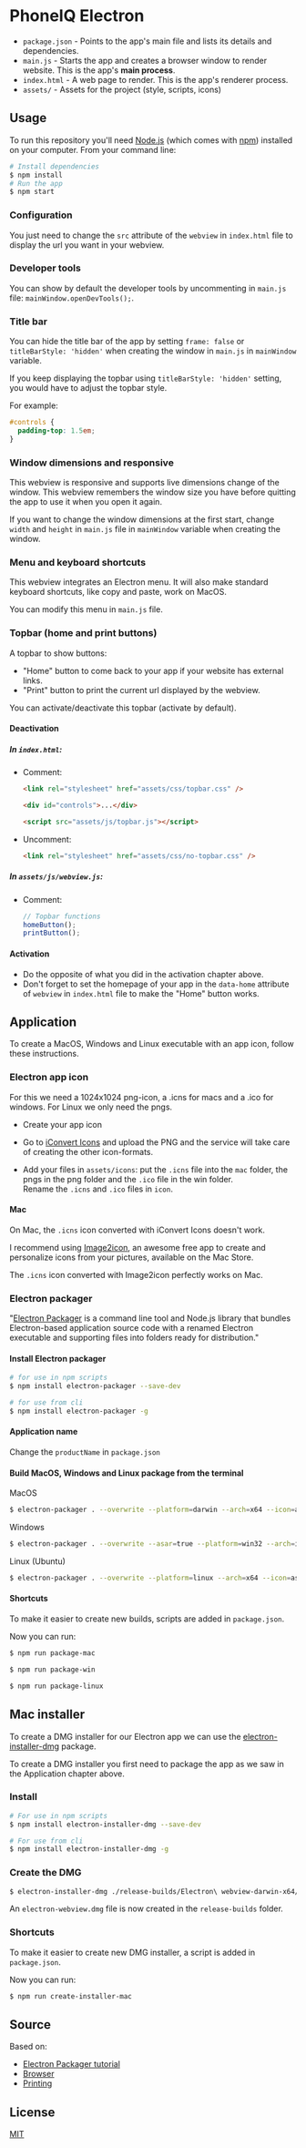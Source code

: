 # PhoneIQ Electron

- `package.json` - Points to the app's main file and lists its details and dependencies.
- `main.js` - Starts the app and creates a browser window to render website. This is the app's **main process**.
- `index.html` - A web page to render. This is the app's renderer process.
- `assets/` - Assets for the project (style, scripts, icons)

## Usage

To run this repository you'll need [Node.js](https://nodejs.org/en/download/) (which comes with [npm](http://npmjs.com)) installed on your computer. From your command line:

```bash
# Install dependencies
$ npm install
# Run the app
$ npm start
```

### Configuration

You just need to change the `src` attribute of the `webview` in `index.html` file to display the url you want in your webview.

### Developer tools

You can show by default the developer tools by uncommenting in `main.js` file: `mainWindow.openDevTools();`.

### Title bar

You can hide the title bar of the app by setting `frame: false` or `titleBarStyle: 'hidden'` when creating the window in `main.js` in `mainWindow` variable.

If you keep displaying the topbar using `titleBarStyle: 'hidden'` setting, you would have to adjust the topbar style.

For example:

```css
#controls {
  padding-top: 1.5em;
}
```

### Window dimensions and responsive

This webview is responsive and supports live dimensions change of the window.
This webview remembers the window size you have before quitting the app to use it when you open it again.

If you want to change the window dimensions at the first start, change `width` and `height` in `main.js` file in `mainWindow` variable when creating the window.

### Menu and keyboard shortcuts

This webview integrates an Electron menu. It will also make standard keyboard shortcuts, like copy and paste, work on MacOS.

You can modify this menu in `main.js` file.

### Topbar (home and print buttons)

A topbar to show buttons:

- "Home" button to come back to your app if your website has external links.
- "Print" button to print the current url displayed by the webview.

You can activate/deactivate this topbar (activate by default).

#### Deactivation

##### In `index.html`:

- Comment:

  ```html
  <link rel="stylesheet" href="assets/css/topbar.css" />
  ```

  ```html
  <div id="controls">...</div>
  ```

  ```html
  <script src="assets/js/topbar.js"></script>
  ```

- Uncomment:
  ```html
  <link rel="stylesheet" href="assets/css/no-topbar.css" />
  ```

##### In `assets/js/webview.js`:

- Comment:
  ```js
  // Topbar functions
  homeButton();
  printButton();
  ```

#### Activation

- Do the opposite of what you did in the activation chapter above.
- Don't forget to set the homepage of your app in the `data-home` attribute of `webview` in `index.html` file to make the "Home" button works.

## Application

To create a MacOS, Windows and Linux executable with an app icon, follow these instructions.

### Electron app icon

For this we need a 1024x1024 png-icon, a .icns for macs and a .ico for windows. For Linux we only need the pngs.

- Create your app icon

- Go to [iConvert Icons](https://iconverticons.com/online/) and upload the PNG and the service will take care of creating the other icon-formats.

- Add your files in `assets/icons`: put the `.icns` file into the `mac` folder, the pngs in the png folder and the `.ico` file in the win folder.<br>Rename the `.icns` and `.ico` files in `icon`.

#### Mac

On Mac, the `.icns` icon converted with iConvert Icons doesn't work.

I recommend using [Image2icon](http://www.img2icnsapp.com), an awesome free app to create and personalize icons from your pictures, available on the Mac Store.

The `.icns` icon converted with Image2icon perfectly works on Mac.

### Electron packager

"[Electron Packager](https://github.com/electron-userland/electron-packager) is a command line tool and Node.js library that bundles Electron-based application source code with a renamed Electron executable and supporting files into folders ready for distribution."

#### Install Electron packager

```bash
# for use in npm scripts
$ npm install electron-packager --save-dev

# for use from cli
$ npm install electron-packager -g
```

#### Application name

Change the `productName` in `package.json`

#### Build MacOS, Windows and Linux package from the terminal

MacOS

```bash
$ electron-packager . --overwrite --platform=darwin --arch=x64 --icon=assets/icons/mac/icon.icns --prune=true --out=release-builds
```

Windows

```bash
$ electron-packager . --overwrite --asar=true --platform=win32 --arch=ia32 --icon=assets/icons/win/icon.ico --prune=true --out=release-builds --version-string.CompanyName=CE --version-string.FileDescription=CE --version-string.ProductName="Electron Webview"
```

Linux (Ubuntu)

```bash
$ electron-packager . --overwrite --platform=linux --arch=x64 --icon=assets/icons/png/1024x1024.png --prune=true --out=release-builds
```

#### Shortcuts

To make it easier to create new builds, scripts are added in `package.json`.

Now you can run:

```bash
$ npm run package-mac
```

```bash
$ npm run package-win
```

```bash
$ npm run package-linux
```

## Mac installer

To create a DMG installer for our Electron app we can use the [electron-installer-dmg](https://github.com/mongodb-js/electron-installer-dmg) package.

To create a DMG installer you first need to package the app as we saw in the Application chapter above.

### Install

```bash
# For use in npm scripts
$ npm install electron-installer-dmg --save-dev

# For use from cli
$ npm install electron-installer-dmg -g
```

### Create the DMG

```bash
$ electron-installer-dmg ./release-builds/Electron\ webview-darwin-x64/Electron\ webview.app electron-webview --out=release-builds --overwrite --icon=assets/icons/mac/icon.icns
```

An `electron-webview.dmg` file is now created in the `release-builds` folder.

### Shortcuts

To make it easier to create new DMG installer, a script is added in `package.json`.

Now you can run:

```bash
$ npm run create-installer-mac
```

## Source

Based on:

- [Electron Packager tutorial](https://www.christianengvall.se/electron-packager-tutorial/)
- [Browser](https://github.com/hokein/electron-sample-apps/tree/master/webview/browser)
- [Printing](https://github.com/hokein/electron-sample-apps/tree/master/printing)

## License

[MIT](LICENSE.md)
